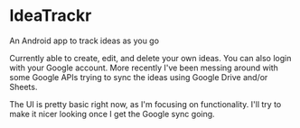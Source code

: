 # IdeaTrackr
An Android app to track ideas as you go

Currently able to create, edit, and delete your own ideas. You can also login with your Google account.
More recently I've been messing around with some Google APIs trying to sync the ideas using Google Drive and/or Sheets.

The UI is pretty basic right now, as I'm focusing on functionality. I'll try to make it nicer looking once I get the
Google sync going.
